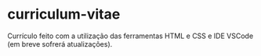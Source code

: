# curriculum-vitae
Currículo feito com a utilização das ferramentas HTML e CSS e IDE VSCode (em breve sofrerá atualizações).
